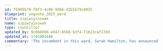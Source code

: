 ```yaml
---
id: f5905b70-f0f3-4c06-9d66-d2b5b79c0035
blueprint: yegvote_2025_ward
title: sipiwiyiniwak
name: sipiwiyiniwak
type: councillor
updated_by: 9c6b6866-e047-4568-b3f4-71623caf17dd
updated_at: 1741901646
commentary: 'The incumbent in this ward, Sarah Hamilton, has announced that she will not be seeking re-election, making this an **open ward**'
---
```

